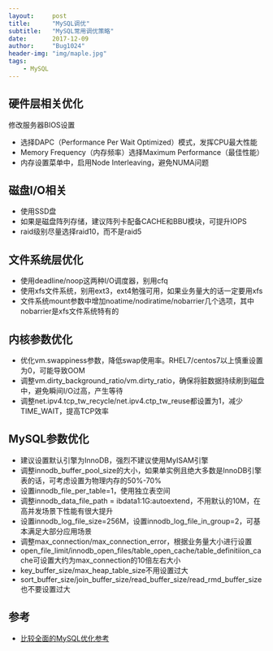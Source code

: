 ```yaml
---
layout:     post
title:      "MySQL调优"
subtitle:   "MySQL常用调优策略"
date:       2017-12-09
author:     "Bug1024"
header-img: "img/maple.jpg"
tags:
    - MySQL
---
```


## 硬件层相关优化
修改服务器BIOS设置
* 选择DAPC（Performance Per Wait Optimized）模式，发挥CPU最大性能
* Memory Frequency（内存频率）选择Maximum Performance（最佳性能）
* 内存设置菜单中，启用Node Interleaving，避免NUMA问题

## 磁盘I/O相关
* 使用SSD盘
* 如果是磁盘阵列存储，建议阵列卡配备CACHE和BBU模块，可提升IOPS
* raid级别尽量选择raid10，而不是raid5

## 文件系统层优化
* 使用deadline/noop这两种I/O调度器，别用cfq
* 使用xfs文件系统，别用ext3，ext4勉强可用，如果业务量大的话一定要用xfs
* 文件系统mount参数中增加noatime/nodiratime/nobarrier几个选项，其中nobarrier是xfs文件系统特有的

## 内核参数优化
* 优化vm.swappiness参数，降低swap使用率。RHEL7/centos7以上慎重设置为0，可能导致OOM
* 调整vm.dirty_background_ratio/vm.dirty_ratio，确保将脏数据持续刷到磁盘中，避免瞬间I/O过高，产生等待
* 调整net.ipv4.tcp_tw_recycle/net.ipv4.ctp_tw_reuse都设置为1，减少TIME_WAIT，提高TCP效率

## MySQL参数优化
* 建议设置默认引擎为InnoDB，强烈不建议使用MyISAM引擎
* 调整innodb_buffer_pool_size的大小，如果单实例且绝大多数是InnoDB引擎表的话，可考虑设置为物理内存的50%-70%
* 设置innodb_file_per_table=1，使用独立表空间
* 调整innodb_data_file_path = ibdata1:1G:autoextend，不用默认的10M，在高并发场景下性能有很大提升
* 设置innodb_log_file_size=256M，设置innodb_log_file_in_group=2，可基本满足大部分应用场景
* 调整max_connection/max_connection_error，根据业务量大小进行设置
* open_file_limit/innodb_open_files/table_open_cache/table_definitiion_cache可设置大约为max_connection的10倍左右大小
* key_buffer_size/max_heap_table_size不用设置过大
* sort_buffer_size/join_buffer_size/read_buffer_size/read_rmd_buffer_size也不要设置过大

## 参考
* [比较全面的MySQL优化参考](http://imysql.cn/2015/05/24/mysql-optimization-reference-1.shtml)
